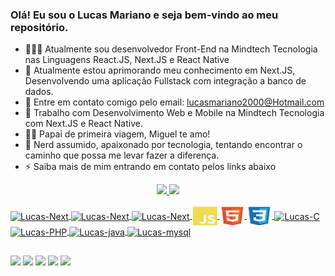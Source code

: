 ### Olá! Eu sou o Lucas Mariano e seja bem-vindo ao meu repositório.

- 👨🏽‍💻 Atualmente sou desenvolvedor Front-End na Mindtech Tecnologia nas Linguagens React.JS, Next.JS e React Native
- 📘 Atualmente estou aprimorando meu conhecimento em Next.JS, Desenvolvendo uma aplicação Fullstack com integração a banco de dados.
- 📩 Entre em contato comigo pelo email: lucasmariano2000@Hotmail.com 
- 🤔 Trabalho com Desenvolvimento Web e Mobile na Mindtech Tecnologia com Next.JS e React Native.
- 👼🏽 Papai de primeira viagem, Miguel te amo!
- 💬 Nerd assumido, apaixonado por tecnologia, tentando encontrar o caminho que possa me levar fazer a diferença.
- ⚡ Saiba mais de mim entrando em contato pelos links abaixo 

<div align="center">
  <a href="https://linktr.ee/lmariano1308">
  <img height="180em" src="https://github-readme-stats.vercel.app/api?username=lmariano1308&show_icons=true&theme=midnight-purple&include_all_commits=true&count_private=true"/>
  <img height="180em" src="https://github-readme-stats.vercel.app/api/top-langs/?username=lmariano1308&layout=compact&langs_count=7&theme=midnight-purple"/>
</div>

<div style="display: inline_block"><br>
  <img align="center" alt="Lucas-Next" height="30" width="40" src="https://www.svgrepo.com/show/354113/nextjs-icon.svg">
  <img align="center" alt="Lucas-Next" height="30" width="40" src="https://www.svgrepo.com/show/493719/react-javascript-js-framework-facebook.svg">
  <img align="center" alt="Lucas-Next" height="30" width="40" src="https://www.svgrepo.com/show/374146/typescript-official.svg">
  <img align="center" alt="Lucas-Js" height="30" width="40" src="https://raw.githubusercontent.com/devicons/devicon/master/icons/javascript/javascript-plain.svg">
  <img align="center" alt="Lucas-HTML" height="30" width="40" src="https://raw.githubusercontent.com/devicons/devicon/master/icons/html5/html5-original.svg">
  <img align="center" alt="Lucas-CSS" height="30" width="40" src="https://raw.githubusercontent.com/devicons/devicon/master/icons/css3/css3-original.svg">
  <img align="center" alt="Lucas-C" height="30" width="40" src="https://cdn.jsdelivr.net/gh/devicons/devicon/icons/c/c-original.svg">
  <img align="center" alt="Lucas-PHP" height="30" width="40" src="https://cdn.jsdelivr.net/gh/devicons/devicon/icons/php/php-original.svg">
  <img align="center" alt="Lucas-java" height="30" width="40" src="https://cdn.jsdelivr.net/gh/devicons/devicon/icons/java/java-original-wordmark.svg">
  <img align="center" alt="Lucas-mysql" height="30" width="40" src="https://cdn.jsdelivr.net/gh/devicons/devicon/icons/mysql/mysql-original-wordmark.svg">
</div>

 ##
 
 <div> 
  <a href="https://instagram.com/marianolucas_" target="_blank"><img src="https://img.shields.io/badge/-Instagram-%23E4405F?style=for-the-badge&logo=instagram&logoColor=white" target="_blank"></a>
 	<a href="https://www.twitch.tv/lucash4wk" target="_blank"><img src="https://img.shields.io/badge/Twitch-9146FF?style=for-the-badge&logo=twitch&logoColor=white" target="_blank"></a>
 <a href="https://discord.gg/d3fCDmcz" target="_blank"><img src="https://img.shields.io/badge/Discord-7289DA?style=for-the-badge&logo=discord&logoColor=white" target="_blank"></a> 
  <a href = "mailto:lucasmariano2000@hotmail.com"><img src="https://img.shields.io/badge/-Gmail-%23333?style=for-the-badge&logo=gmail&logoColor=white" target="_blank"></a>
  <a href="https://www.linkedin.com/feed/" target="_blank"><img src="https://img.shields.io/badge/-LinkedIn-%230077B5?style=for-the-badge&logo=linkedin&logoColor=white" target="_blank"></a>
  
